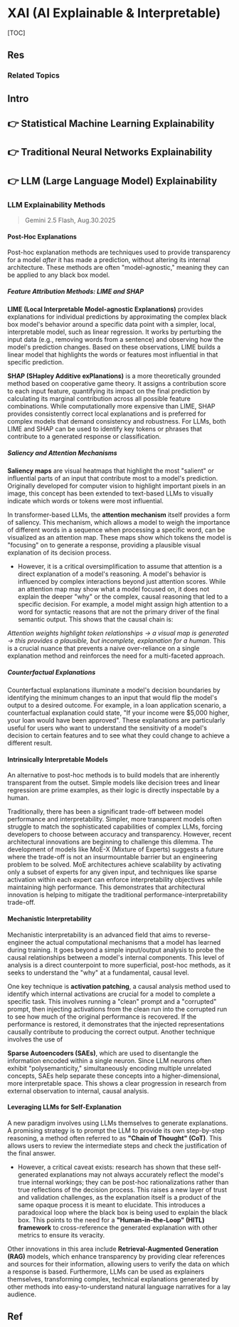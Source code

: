 # XAI (AI Explainable & Interpretable)

[TOC]



## Res
### Related Topics



## Intro



## 👉 Statistical Machine Learning Explainability



## 👉 Traditional Neural Networks Explainability



## 👉 LLM (Large Language Model) Explainability
### LLM Explainability Methods
> Gemini 2.5 Flash, Aug.30.2025
#### Post-Hoc Explanations
Post-hoc explanation methods are techniques used to provide transparency for a model _after_ it has made a prediction, without altering its internal architecture. These methods are often "model-agnostic," meaning they can be applied to any black box model.  
##### Feature Attribution Methods: LIME and SHAP
**LIME (Local Interpretable Model-agnostic Explanations)** provides explanations for individual predictions by approximating the complex black box model's behavior around a specific data point with a simpler, local, interpretable model, such as linear regression. It works by perturbing the input data (e.g., removing words from a sentence) and observing how the model's prediction changes. Based on these observations, LIME builds a linear model that highlights the words or features most influential in that specific prediction.  

**SHAP (SHapley Additive exPlanations)** is a more theoretically grounded method based on cooperative game theory. It assigns a contribution score to each input feature, quantifying its impact on the final prediction by calculating its marginal contribution across all possible feature combinations. While computationally more expensive than LIME, SHAP provides consistently correct local explanations and is preferred for complex models that demand consistency and robustness. For LLMs, both LIME and SHAP can be used to identify key tokens or phrases that contribute to a generated response or classification.  
##### Saliency and Attention Mechanisms
**Saliency maps** are visual heatmaps that highlight the most "salient" or influential parts of an input that contribute most to a model's prediction. Originally developed for computer vision to highlight important pixels in an image, this concept has been extended to text-based LLMs to visually indicate which words or tokens were most influential.  

In transformer-based LLMs, the **attention mechanism** itself provides a form of saliency. This mechanism, which allows a model to weigh the importance of different words in a sequence when processing a specific word, can be visualized as an attention map. These maps show which tokens the model is "focusing" on to generate a response, providing a plausible visual explanation of its decision process.  
- However, it is a critical oversimplification to assume that attention is a direct explanation of a model's reasoning. A model's behavior is influenced by complex interactions beyond just attention scores. While an attention map may show what a model focused on, it does not explain the deeper "why" or the complex, causal reasoning that led to a specific decision. For example, a model might assign high attention to a word for syntactic reasons that are not the primary driver of the final semantic output. This shows that the causal chain is:  

_Attention weights highlight token relationships -> a visual map is generated -> this provides a plausible, but incomplete, explanation for a human_. This is a crucial nuance that prevents a naive over-reliance on a single explanation method and reinforces the need for a multi-faceted approach.
##### Counterfactual Explanations
Counterfactual explanations illuminate a model's decision boundaries by identifying the minimum changes to an input that would flip the model's output to a desired outcome. For example, in a loan application scenario, a counterfactual explanation could state, "If your income were $5,000 higher, your loan would have been approved". These explanations are particularly useful for users who want to understand the sensitivity of a model's decision to certain features and to see what they could change to achieve a different result.  
#### Intrinsically Interpretable Models
An alternative to post-hoc methods is to build models that are inherently transparent from the outset. Simple models like decision trees and linear regression are prime examples, as their logic is directly inspectable by a human.  

Traditionally, there has been a significant trade-off between model performance and interpretability. Simpler, more transparent models often struggle to match the sophisticated capabilities of complex LLMs, forcing developers to choose between accuracy and transparency. However, recent architectural innovations are beginning to challenge this dilemma. The development of models like MoE-X (Mixture of Experts) suggests a future where the trade-off is not an insurmountable barrier but an engineering problem to be solved. MoE architectures achieve scalability by activating only a subset of experts for any given input, and techniques like sparse activation within each expert can enforce interpretability objectives while maintaining high performance. This demonstrates that architectural innovation is helping to mitigate the traditional performance-interpretability trade-off.  
#### Mechanistic Interpretability
Mechanistic interpretability is an advanced field that aims to reverse-engineer the actual computational mechanisms that a model has learned during training. It goes beyond a simple input/output analysis to probe the causal relationships between a model's internal components. This level of analysis is a direct counterpoint to more superficial, post-hoc methods, as it seeks to understand the "why" at a fundamental, causal level.  

One key technique is **activation patching**, a causal analysis method used to identify which internal activations are crucial for a model to complete a specific task. This involves running a "clean" prompt and a "corrupted" prompt, then injecting activations from the clean run into the corrupted run to see how much of the original performance is recovered. If the performance is restored, it demonstrates that the injected representations causally contribute to producing the correct output. Another technique involves the use of  

**Sparse Autoencoders (SAEs)**, which are used to disentangle the information encoded within a single neuron. Since LLM neurons often exhibit "polysemanticity," simultaneously encoding multiple unrelated concepts, SAEs help separate these concepts into a higher-dimensional, more interpretable space. This shows a clear progression in research from external observation to internal, causal analysis.  
#### Leveraging LLMs for Self-Explanation
A new paradigm involves using LLMs themselves to generate explanations. A promising strategy is to prompt the LLM to provide its own step-by-step reasoning, a method often referred to as **"Chain of Thought" (CoT)**. This allows users to review the intermediate steps and check the justification of the final answer.  
- However, a critical caveat exists: research has shown that these self-generated explanations may not always accurately reflect the model's true internal workings; they can be post-hoc rationalizations rather than true reflections of the decision process. This raises a new layer of trust and validation challenges, as the explanation itself is a product of the same opaque process it is meant to elucidate. This introduces a paradoxical loop where the black box is being used to explain the black box. This points to the need for a **"Human-in-the-Loop" (HITL) framework** to cross-reference the generated explanation with other metrics to ensure its veracity.  

Other innovations in this area include **Retrieval-Augmented Generation (RAG)** models, which enhance transparency by providing clear references and sources for their information, allowing users to verify the data on which a response is based. Furthermore, LLMs can be used as explainers themselves, transforming complex, technical explanations generated by other methods into easy-to-understand natural language narratives for a lay audience.



## Ref
